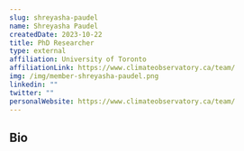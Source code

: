 ```yaml
---
slug: shreyasha-paudel
name: Shreyasha Paudel
createdDate: 2023-10-22
title: PhD Researcher
type: external
affiliation: University of Toronto
affiliationLink: https://www.climateobservatory.ca/team/
img: /img/member-shreyasha-paudel.png
linkedin: ""
twitter: ""
personalWebsite: https://www.climateobservatory.ca/team/
---
```


## Bio
